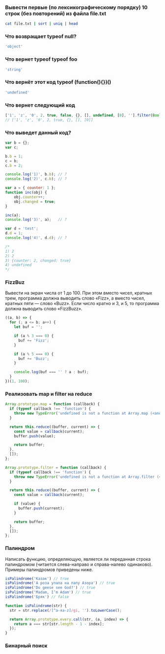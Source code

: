 
### Вывести первые (по лексикографическому порядку) 10 строк (без повторений) из файла  file.txt

```bash
cat file.txt | sort | uniq | head
```

### Что возвращает typeof null?

```js
'object'
```

### Что вернет typeof typeof foo

```js
'string'
```

### Что вернёт этот код typeof (function(){})()

```js
'undefined'
```

### Что вернет следующий код

```js
['1', 'z', '0', 2, true, false, {}, [], undefined, [0], ''].filter(Boolean);
// ['1', 'z', '0', 2, true, {}, [], [0]]
```

### Что выведет данный код?

```js
var b = {};
var c;

b.b = 1;
c = b;
c.b = 2;

console.log('1)', b.b); // ?
console.log('2)', c.b); // ?

var a = { counter: 1 };
function inc(obj) {
    obj.counter++;
    obj.changed = true;
}

inc(a);
console.log('3)', a);   // ?

var d = 'test';
d.d = 1;
console.log('4)', d.d); // ?

/*
1) 2
2) 2
3) {counter: 2, changed: true}
4) undefined
*/
```

### FizzBuz

Вывести на экран числа от 1 до 100.
При этом вместо чисел, кратных трем, программа должна выводить слово «Fizz»,
а вместо чисел, кратных пяти — слово «Buzz». Если число кратно и 3, и 5,
то программа должна выводить слово «FizzBuzz».

```js
((a, b) => {
  for (; a <= b; a++) {
    let buf = '';

    if (a % 3 === 0) {
      buf += 'Fizz';
    }

    if (a % 5 === 0) {
      buf += 'Buzz';
    }

    console.log(buf === '' ? a : buf);
  }
})(1, 100);
```

### Реализовать map и filter на reduce

```js
Array.prototype.map = function (callback) {
  if (typeof callback !== 'function') {
    throw new TypeError('undefined is not a function at Array.map (<anonymous>) at <anonymous>');
  }

  return this.reduce((buffer, current) => {
    const value = callback(current);
    buffer.push(value);

    return buffer;
  },
  []);
};

Array.prototype.filter = function (callback) {
  if (typeof callback !== 'function') {
    throw new TypeError('undefined is not a function at Array.filter (<anonymous>) at <anonymous>');
  }

  return this.reduce((buffer, current) => {
    const value = callback(current);

    if (value) {
      buffer.push(current);
    }

    return buffer;
  },
  []);
};
```

### Палиндром

Написать функцию, определяющую, является ли переданная строка палиндромом (читается слева-направо и справа-налево одинаково).
Примеры палиндромов приведены ниже.

```js
isPalindrome('Казак') // true
isPalindrome('А роза упала на лапу Азора') // true
isPalindrome('Do geese see God?') // true
isPalindrome('Madam, I’m Adam') // true
isPalindrome('Бряк') // false

function isPalindrome(str) {
  str = str.replace(/[^а-яa-z]/gi, '').toLowerCase();

  return Array.prototype.every.call(str, (a, index) => {
    return a === str[str.length - 1 - index];
  });
}
```

### Бинарный поиск

